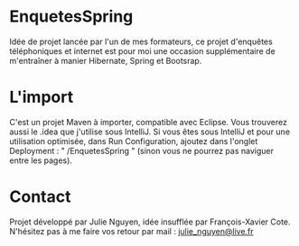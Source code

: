# EnquetesSpring

Idée de projet lancée par l'un de mes formateurs, ce projet d'enquêtes téléphoniques et internet est pour moi une occasion supplémentaire de m'entraîner à manier Hibernate, Spring et Bootsrap.

# L'import

C'est un projet Maven à importer, compatible avec Eclipse. Vous trouverez aussi le .idea que j'utilise sous IntelliJ. Si vous êtes sous IntelliJ et pour une utilisation optimisée, dans Run Configuration, ajoutez dans l'onglet Deployment : " /EnquetesSpring " (sinon vous ne pourrez pas naviguer entre les pages).

# Contact
Projet développé par Julie Nguyen, idée insufflée par François-Xavier Cote.
N'hésitez pas à me faire vos retour par mail : julie_nguyen@live.fr

